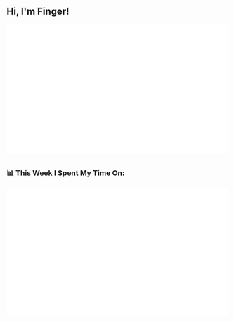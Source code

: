 <h2> Hi, I'm Finger!</h2>

<img align="right" src="https://raw.githubusercontent.com/spianmo/github-stats/master/generated/overview.svg#gh-light-mode-only">

<!-- <img align="right" height="160em" src="https://github-readme-stats-eight-theta.vercel.app/api/top-langs/?username=spianmo&layout=compact&langs_count=8&theme=algolia"/>	 -->
	
```go
package main

type Me struct {
	Name   string
	Job    string
	Code   string
	Skills string
}

func main() {
	me := &Me{
		Name:   "Finger",
		Job:    "Client-side Engineer",
		Code:   "Java and C++ and Others",
		Skills: "Android Security NLP ^o^",
	}
	_ = me
}
```


<h3>📊 This Week I Spent My Time On:</h3>
<img align='right' src="https://raw.githubusercontent.com/spianmo/github-stats/master/generated/languages.svg#gh-light-mode-only">

<!--START_SECTION:waka-->

```text
Python                 19 hrs 10 mins  ██████████████████████▒░░   89.81 %
Text                   1 hr 5 mins     █▒░░░░░░░░░░░░░░░░░░░░░░░   05.12 %
requirements.txt       21 mins         ▒░░░░░░░░░░░░░░░░░░░░░░░░   01.65 %
Qt Style Sheets file   10 mins         ▒░░░░░░░░░░░░░░░░░░░░░░░░   00.85 %
Batchfile              10 mins         ▒░░░░░░░░░░░░░░░░░░░░░░░░   00.79 %
Vue.js                 8 mins          ░░░░░░░░░░░░░░░░░░░░░░░░░   00.65 %
```

<!--END_SECTION:waka-->
